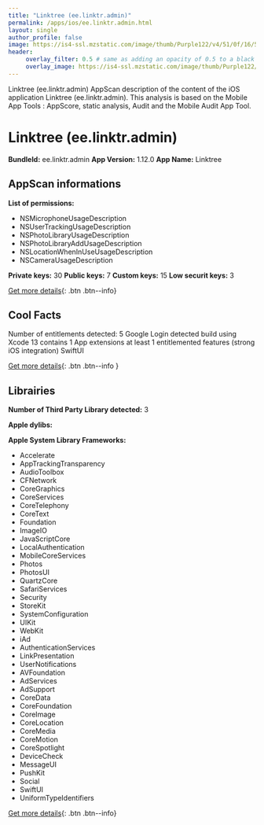```yaml
---
title: "Linktree (ee.linktr.admin)"
permalink: /apps/ios/ee.linktr.admin.html
layout: single
author_profile: false
image: https://is4-ssl.mzstatic.com/image/thumb/Purple122/v4/51/0f/16/510f162a-edd3-09fc-3fcb-e7d91568d0e2/AppIcon-1x_U007emarketing-0-10-0-85-220.png/512x512bb.jpg
header: 
     overlay_filter: 0.5 # same as adding an opacity of 0.5 to a black background
     overlay_image: https://is4-ssl.mzstatic.com/image/thumb/Purple122/v4/51/0f/16/510f162a-edd3-09fc-3fcb-e7d91568d0e2/AppIcon-1x_U007emarketing-0-10-0-85-220.png/512x512bb.jpg
---
```

Linktree (ee.linktr.admin) AppScan description of the content of the iOS application Linktree (ee.linktr.admin). This analysis is based on the Mobile App Tools : AppScore, static analysis, Audit and the Mobile Audit App Tool.

# Linktree (ee.linktr.admin)

**BundleId:** ee.linktr.admin
**App Version:** 1.12.0
**App Name:** Linktree


## AppScan informations 

**List of permissions:** 
- NSMicrophoneUsageDescription
- NSUserTrackingUsageDescription
- NSPhotoLibraryUsageDescription
- NSPhotoLibraryAddUsageDescription
- NSLocationWhenInUseUsageDescription
- NSCameraUsageDescription
  
  
**Private keys:** 30
**Public keys:** 7
**Custom keys:** 15
**Low securit keys:** 3
  
[Get more details](/pricing.html){: .btn .btn--info}

## Cool Facts

Number of entitlements detected: 5
Google Login detected
build using Xcode 13
contains 1 App extensions
at least 1 entitlemented features (strong iOS integration)
SwiftUI
  
[Get more details](/pricing.html){: .btn .btn--info }

## Librairies 
**Number of Third Party Library detected:** 3


**Apple dylibs:**


**Apple System Library Frameworks:**
- Accelerate
- AppTrackingTransparency
- AudioToolbox
- CFNetwork
- CoreGraphics
- CoreServices
- CoreTelephony
- CoreText
- Foundation
- ImageIO
- JavaScriptCore
- LocalAuthentication
- MobileCoreServices
- Photos
- PhotosUI
- QuartzCore
- SafariServices
- Security
- StoreKit
- SystemConfiguration
- UIKit
- WebKit
- iAd
- AuthenticationServices
- LinkPresentation
- UserNotifications
- AVFoundation
- AdServices
- AdSupport
- CoreData
- CoreFoundation
- CoreImage
- CoreLocation
- CoreMedia
- CoreMotion
- CoreSpotlight
- DeviceCheck
- MessageUI
- PushKit
- Social
- SwiftUI
- UniformTypeIdentifiers


  
[Get more details](/pricing.html){: .btn .btn--info}

